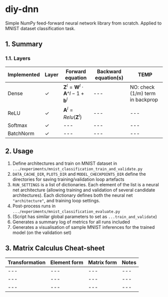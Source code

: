 # diy-dnn
Simple NumPy feed-forward neural network library from scratch. Applied to MNIST dataset classification task.

## 1. Summary

### 1.1. Layers

| Implemented | Layer | Forward equation | Backward equation(s) | TEMP | 
| --- | --- | --- | --- | --- |
| Dense | ✓ | $\mathbf{Z}^l = \mathbf{W}^l \cdot \mathbf{A}\^{l-1} + \mathbf{b}^l$ | --- | NO: check (1/m) term in backprop |
| ReLU | ✓ | $\mathbf{A}^l = Relu(\mathbf{Z}^l)$ | --- | --- |
| Softmax | ✓ | --- | --- | --- |
| BatchNorm | ✓ | --- | --- | --- |

## 2. Usage
1. Define architectures and train on MNIST dataset in `.../experiments/mnist_classification_train_and_validate.py`
  1. `DATA_CACHE_DIR`, `PLOTS_DIR` and `MODEL_CHECKPOINTS_DIR` define the directories for saving training/validation loop artefacts
  2. `RUN_SETTINGS` is a list of dictionaries. Each element of the list is a neural net architecture (allowing training and validation of several candidate architectures). Each dictionary defines both the neural net `"architecture"`, and training loop settings.
2. Post-process runs in `.../experiments/mnist_classification_evaluate.py`
  1. (Script has similar global parameters to set as `...train_and_validate`)
  2. Generates a summary log of metrics for all runs included
  3. Generates a visualisation of sample MNIST inferences for the trained model (on the validation set)

## 3. Matrix Calculus Cheat-sheet

| Transformation | Element form | Matrix form | Notes |
| --- | --- | --- | --- |
| --- | --- | --- | --- |
| --- | --- | --- | --- |
| --- | --- | --- | --- |
